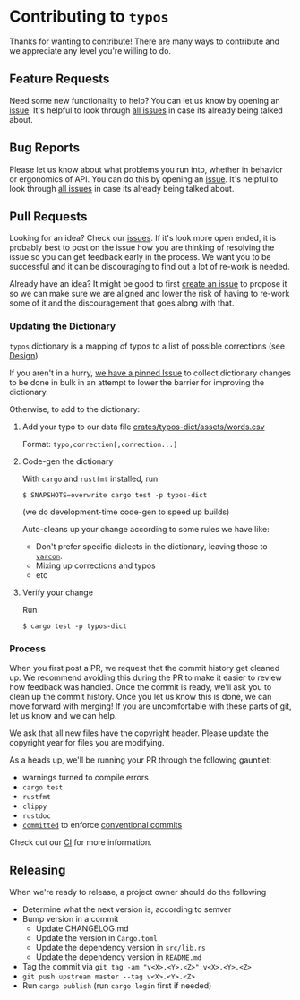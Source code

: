 # Contributing to `typos`

Thanks for wanting to contribute! There are many ways to contribute and we
appreciate any level you're willing to do.

## Feature Requests

Need some new functionality to help?  You can let us know by opening an
[issue][new issue]. It's helpful to look through [all issues][all issues] in
case its already being talked about.

## Bug Reports

Please let us know about what problems you run into, whether in behavior or
ergonomics of API.  You can do this by opening an [issue][new issue]. It's
helpful to look through [all issues][all issues] in case its already being
talked about.

## Pull Requests

Looking for an idea? Check our [issues][issues]. If it's look more open ended,
it is probably best to post on the issue how you are thinking of resolving the
issue so you can get feedback early in the process. We want you to be
successful and it can be discouraging to find out a lot of re-work is needed.

Already have an idea?  It might be good to first [create an issue][new issue]
to propose it so we can make sure we are aligned and lower the risk of having
to re-work some of it and the discouragement that goes along with that.

### Updating the Dictionary

`typos` dictionary is a mapping of typos to a list of possible corrections (see [Design](docs/design.md)).

If you aren't in a hurry, [we have a pinned
Issue](https://github.com/crate-ci/typos/issues) to collect dictionary changes
to be done in bulk in an attempt to lower the barrier for improving the dictionary.

Otherwise, to add to the dictionary:

1. Add your typo to our data file [crates/typos-dict/assets/words.csv](crates/typos-dict/assets/words.csv)

   Format: `typo,correction[,correction...]`

2. Code-gen the dictionary

   With `cargo` and `rustfmt` installed, run
   ```console
   $ SNAPSHOTS=overwrite cargo test -p typos-dict
   ```
   (we do development-time code-gen to speed up builds)
   
   Auto-cleans up your change according to some rules we have like:
   - Don't prefer specific dialects in the dictionary, leaving those to [`varcon`](http://wordlist.aspell.net/varcon-readme/).
   - Mixing up corrections and typos
   - etc

3. Verify your change

   Run
   ```console
   $ cargo test -p typos-dict
   ```

### Process

When you first post a PR, we request that the commit history get cleaned
up.  We recommend avoiding this during the PR to make it easier to review how
feedback was handled. Once the commit is ready, we'll ask you to clean up the
commit history.  Once you let us know this is done, we can move forward with
merging!  If you are uncomfortable with these parts of git, let us know and we
can help.

We ask that all new files have the copyright header.  Please update the
copyright year for files you are modifying.

As a heads up, we'll be running your PR through the following gauntlet:
- warnings turned to compile errors
- `cargo test`
- `rustfmt`
- `clippy`
- `rustdoc`
- [`committed`](https://github.com/crate-ci/committed) to enforce [conventional commits](https://www.conventionalcommits.org)

Check out our [CI][CI] for more information.

## Releasing

When we're ready to release, a project owner should do the following
- Determine what the next version is, according to semver
- Bump version in a commit
  - Update CHANGELOG.md
  - Update the version in `Cargo.toml`
  - Update the dependency version in `src/lib.rs`
  - Update the dependency version in `README.md`
- Tag the commit via `git tag -am "v<X>.<Y>.<Z>" v<X>.<Y>.<Z>`
- `git push upstream master --tag v<X>.<Y>.<Z>`
- Run `cargo publish` (run `cargo login` first if needed)

[issues]: https://github.com/crate-ci/typos/issues
[new issue]: https://github.com/crate-ci/typos/issues/new
[all issues]: https://github.com/crate-ci/typos/issues?utf8=%E2%9C%93&q=is%3Aissue
[CI]: ./.github/workflows/
